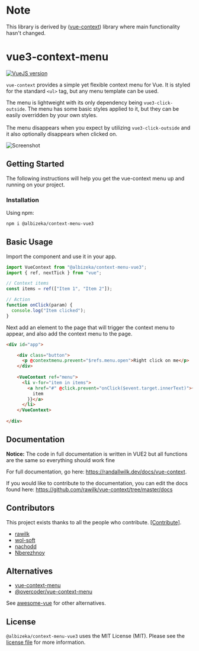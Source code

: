 # Note
This library is derived by ([vue-context](https://github.com/rawilk/vue-context "vue-context")) library where main functionality hasn't changed.

# vue3-context-menu

[![VueJS version](https://img.shields.io/badge/vue.js-3.x-green.svg?style=for-the-badge)](https://vuejs.org)

`vue-context` provides a simple yet flexible context menu for Vue. It is styled for the standard `<ul>` tag, but any menu template can be used.

The menu is lightweight with its only dependency being `vue3-click-outside`. The menu has some basic styles applied to it, but they can be easily 
overridden by your own styles.
<br><br>
The menu disappears when you expect by utilizing `vue3-click-outside` and it also optionally disappears when clicked on.

![Screenshot](docs/images/screenshot.jpg)

## Getting Started

The following instructions will help you get the vue-context menu up and running on
your project.

### Installation

Using npm:
```bash
npm i @albizeka/context-menu-vue3
```

## Basic Usage

Import the component and use it in your app.

```js
import VueContext from "@albizeka/context-menu-vue3";
import { ref, nextTick } from "vue";

// Context items
const items = ref(["Item 1", "Item 2"]);

// Action
function onClick(param) {
  console.log("Item clicked");
}
```

Next add an element to the page that will trigger the context menu to appear, and also add the context menu to the page.

```html
<div id="app">

    <div class="button">
      <p @contextmenu.prevent="$refs.menu.open">Right click on me</p>
    </div>
    
    <VueContext ref="menu">
      <li v-for="item in items">
        <a href="#" @click.prevent="onClick($event.target.innerText)">{{
          item
        }}</a>
      </li>
    </VueContext>
    
</div>
```

## Documentation

 **Notice:**  The code in full documentation is written in VUE2 but all functions are the same so everything should work fine

For full documentation, go here: https://randallwilk.dev/docs/vue-context.

If you would like to contribute to the documentation, you can edit the docs found here: https://github.com/rawilk/vue-context/tree/master/docs

## Contributors

This project exists thanks to all the people who contribute. [[Contribute]](CONTRIBUTING.md).

- [rawilk](https://github.com/rawilk)
- [wol-soft](https://github.com/wol-soft)
- [nachodd](https://github.com/nachodd)
- [Nberezhnoy](https://github.com/Nberezhnoy)

## Alternatives

- [vue-context-menu](https://github.com/vmaimone/vue-context-menu)
- [@overcoder/vue-context-menu](https://github.com/MicroDroid/vue-context-menu)

See [awesome-vue](https://github.com/vuejs/awesome-vue#context-menu) for other alternatives.

## License

`@albizeka/context-menu-vue3` uses the MIT License (MIT). Please see the [license file](https://github.com/rawilk/vue-context/blob/master/LICENSE) for more information.
